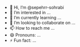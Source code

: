 - 👋 Hi, I’m @sepehrr-sohrabi
- 👀 I’m interested in ...
- 🌱 I’m currently learning ...
- 💞️ I’m looking to collaborate on ...
- 📫 How to reach me ...
- 😄 Pronouns: ...
- ⚡ Fun fact: ...

<!---
sepehrr-sohrabi/sepehrr-sohrabi is a ✨ special ✨ repository because its `README.md` (this file) appears on your GitHub profile.
You can click the Preview link to take a look at your changes.
--->
